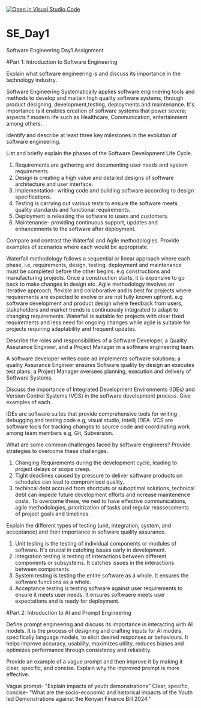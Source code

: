 [![Open in Visual Studio Code](https://classroom.github.com/assets/open-in-vscode-2e0aaae1b6195c2367325f4f02e2d04e9abb55f0b24a779b69b11b9e10269abc.svg)](https://classroom.github.com/online_ide?assignment_repo_id=15541327&assignment_repo_type=AssignmentRepo)
# SE_Day1
Software Engineering Day1 Assignment

#Part 1: Introduction to Software Engineering

Explain what software engineering is and discuss its importance in the technology industry.

Software Engineering Systematically applies software enginnering tools and methods to develop and maitain high quality software systems, through product designing, development,testing, deployments and maintenance. 
It's importance is it enables creation of software systems that power severa; aspects f modern life such as Healthcare, Communication, entertainment among others.

Identify and describe at least three key milestones in the evolution of software engineering.


List and briefly explain the phases of the Software Development Life Cycle.
1. Requirements are gathering and documenting user needs and system requirements.
2. Design is creating a high value and detailed designs of software architecture and user interface.
3. Implementation- writing code and building software according to design specifications.
4. Testing is carrying out various tests to ensure the software meets quality standards and functional requirements.
5. Deployment is releasing the software to users and customers.
6. Maintenance- providing continuous support, updates and enhancements to the software after deployment.

Compare and contrast the Waterfall and Agile methodologies. Provide examples of scenarios where each would be appropriate.

Waterfall methodology follows a sequential or linear approach where each phase, i.e, requirements, design, testing, deployment and maintenance must be completed before the other begins. e.g constructions and manufacturing projects. Once a construction starts, it is expensive to go back to make changes in design etc.
Agile methodology involves an iterative approach, flexible and collaborative and is best for projects where requirements are expected to evolve or are not fully known upfront. e.g software development and product design where feedback from users, stakeholders and market trends is continuously integrated to adapt to changing requirements.
Waterfall is suitable for projects with clear fixed requirements and less need for ongoing changes while agile is suitable for projects requiring adaptability  and frequent updates.

Describe the roles and responsibilities of a Software Developer, a Quality Assurance Engineer, and a Project Manager in a software engineering team.

A software developer writes code ad implements software solutions; a quality Assurance Engineer ensures Software quality by design an executes test plans; a Project Manager oversees planning, execution and delivery of Software Systems.

Discuss the importance of Integrated Development Environments (IDEs) and Version Control Systems (VCS) in the software development process. Give examples of each.

IDEs are software suites that provide comprehensive tools for writing , debugging and testing code e.g, visual studio, Intellij IDEA.
VCS are software tools for tracking changes to source code and coordinating work among team members e.g, Git, Subversion.

What are some common challenges faced by software engineers? Provide strategies to overcome these challenges.

1. Changing Requirements during the development cycle, leading to project delays or scope creep.
2. Tight deadlines caused by pressure to deliver software products on schedules can lead to compromised quality.
3. techincal debt accrued from shortcuts or suboptimal solutions, technical debt can impede future development efforts and ncrease maintenence costs.
To overcome these, we ned to have effective communications, agile methodologies, prioritization of tasks and regular reassessments of project goals and timelines.

Explain the different types of testing (unit, integration, system, and acceptance) and their importance in software quality assurance.

1. Unit testing is the testing of individual components or modules of software. It's crucial in catching issues early in development.
2. Integration testing is testing of interactions between different components or subsystems. It catches issues in the interactions between components.
3. System testing is testing the entire software as a whole. It ensures the software functions as a whole.
4. Acceptance testing is testing software against user requirements to ensure it meets user needs. It ensures softwaere meets user expectations and is ready for deployment.

#Part 2: Introduction to AI and Prompt Engineering


Define prompt engineering and discuss its importance in interacting with AI models.
It is the process of designing and crafting inputs for  AI models, specifically language models, to elicit desired responses or behaviours. It helps improve accuracy, usability, maximizes utility, reduces biases and optimizes performance through consistency and reliability.

Provide an example of a vague prompt and then improve it by making it clear, specific, and concise. Explain why the improved prompt is more effective.

Vague prompt- "Explain impacts of youth demonstrations"
Clear, specific, concise- "What are the socio-economic and historical impacts of the Youth led Demonstrations against the Kenyan Finance Bill 2024."


